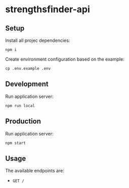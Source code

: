 # strengthsfinder-api

## Setup

Install all projec dependencies:

    npm i

Create environment configuration based on the example:

    cp .env.example .env

## Development

Run application server:

    npm run local

## Production

Run application server:

    npm start

## Usage

The available endpoints are:

- `GET /`
